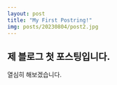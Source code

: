 ```yaml
---
layout: post
title: "My First Postring!"
img: posts/20230804/post2.jpg
---
```

## 제 블로그 첫 포스팅입니다.
열심히 해보겠습니다.
